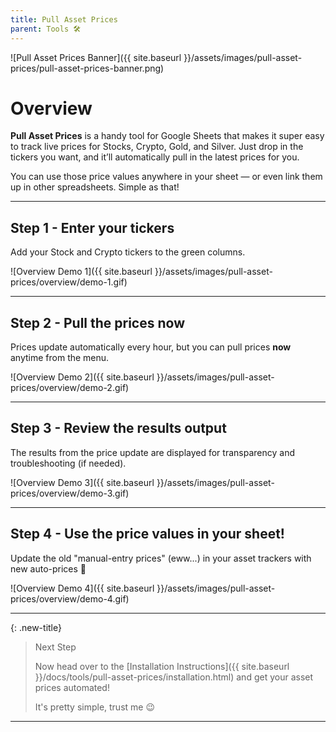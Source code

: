 ```yaml
---
title: Pull Asset Prices
parent: Tools 🛠️
---
```


![Pull Asset Prices Banner]({{ site.baseurl }}/assets/images/pull-asset-prices/pull-asset-prices-banner.png)

# Overview

**Pull Asset Prices** is a handy tool for Google Sheets that makes it super easy to track live prices for Stocks, Crypto, Gold, and Silver. Just drop in the tickers you want, and it’ll automatically pull in the latest prices for you.

You can use those price values anywhere in your sheet — or even link them up in other spreadsheets. Simple as that! 

---

## Step 1 - Enter your tickers

Add your Stock and Crypto tickers to the green columns.

![Overview Demo 1]({{ site.baseurl }}/assets/images/pull-asset-prices/overview/demo-1.gif)

---

## Step 2 - Pull the prices now

Prices update automatically every hour, but you can pull prices **now** anytime from the menu.

![Overview Demo 2]({{ site.baseurl }}/assets/images/pull-asset-prices/overview/demo-2.gif)

---

## Step 3 - Review the results output

The results from the price update are displayed for transparency and troubleshooting (if needed).

![Overview Demo 3]({{ site.baseurl }}/assets/images/pull-asset-prices/overview/demo-3.gif)

---

## Step 4 - Use the price values in your sheet!

Update the old "manual-entry prices" (eww...) in your asset trackers with new auto-prices 🤩

![Overview Demo 4]({{ site.baseurl }}/assets/images/pull-asset-prices/overview/demo-4.gif)

---

{: .new-title}
> Next Step
>
> Now head over to the [Installation Instructions]({{ site.baseurl }}/docs/tools/pull-asset-prices/installation.html) and get your asset prices automated! 
> 
> It's pretty simple, trust me 😉

---
